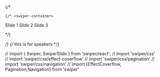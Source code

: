  {/* <section className='slider-image w-screen h-fit md:w-[90%] mx-12 rounded-t-2xl md:h-screen  bg-[#000038] flex flex-col md:flex '>
   
    {/* <swiper-container>
  <swiper-slide>Slide 1</swiper-slide>
  <swiper-slide>Slide 2</swiper-slide>
  <swiper-slide>Slide 3</swiper-slide>

</swiper-container> */}
    </section> */}
{/* this is for speakers  */}

// import { Swiper, SwiperSlide } from 'swiper/react';
// import 'swiper/css'
// import 'swiper/css/effect-coverflow'
// import 'swiper/css/pagination'
// import 'swiper/css/navigation'
// import {EffectCoverflow, Pagination,Navigation} from 'swiper'